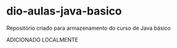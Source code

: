# dio-aulas-java-basico
Repositório criado para armazenamento do curso de Java básico

ADICIONADO LOCALMENTE